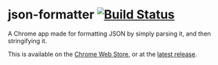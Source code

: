 # json-formatter [![Build Status](https://travis-ci.org/jackdalton/flib.svg)](https://travis-ci.org/jackdalton/flib)
A Chrome app made for formatting JSON by simply parsing it, and then stringifying it.

This is available on the [Chrome Web Store](https://chrome.google.com/webstore/detail/json-formatter/jofcbndmnngbfjhflkaaaiobdjcpbpki), or at the [latest release](https://github.com/jackdalton/json-formatter/releases/latest).
